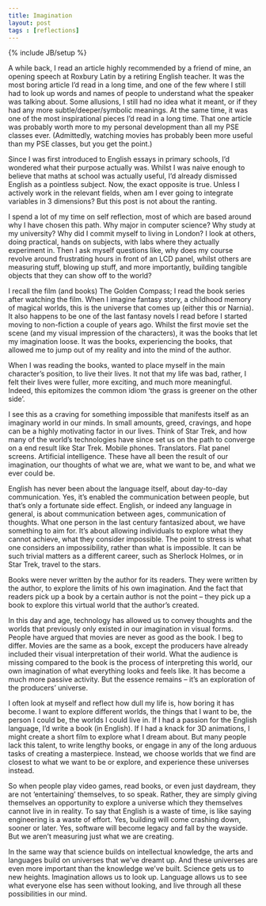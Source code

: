 ```yaml
---
title: Imagination
layout: post
tags : [reflections]
---
```

{% include JB/setup %}

A while back, I read an article highly recommended by a friend of mine, an opening speech at Roxbury Latin by a retiring English teacher. It was the most boring article I’d read in a long time, and one of the few where I still had to look up words and names of people to understand what the speaker was talking about. Some allusions, I still had no idea what it meant, or if they had any more subtle/deeper/symbolic meanings. At the same time, it was one of the most inspirational pieces I’d read in a long time. That one article was probably worth more to my personal development than all my PSE classes ever. (Admittedly, watching movies has probably been more useful than my PSE classes, but you get the point.)

<!--more-->

Since I was first introduced to English essays in primary schools, I’d wondered what their purpose actually was. Whilst I was naive enough to believe that maths at school was actually useful, I’d already dismissed English as a pointless subject. Now, the exact opposite is true. Unless I actively work in the relevant fields, when am I ever going to integrate variables in 3 dimensions? But this post is not about the ranting.

I spend a lot of my time on self reflection, most of which are based around why I have chosen this path. Why major in computer science? Why study at my university? Why did I commit myself to living in London? I look at others, doing practical, hands on subjects, with labs where they actually experiment in. Then I ask myself questions like, why does my course revolve around frustrating hours in front of an LCD panel, whilst others are measuring stuff, blowing up stuff, and more importantly, building tangible objects that they can show off to the world?

I recall the film (and books) The Golden Compass; I read the book series after watching the film. When I imagine fantasy story, a childhood memory of magical worlds, this is the universe that comes up (either this or Narnia). It also happens to be one of the last fantasy novels I read before I started moving to non-fiction a couple of years ago. Whilst the first movie set the scene (and my visual impression of the characters), it was the books that let my imagination loose. It was the books, experiencing the books, that allowed me to jump out of my reality and into the mind of the author.

When I was reading the books, wanted to place myself in the main character’s position, to live their lives. It not that my life was bad, rather, I felt their lives were fuller, more exciting, and much more meaningful. Indeed, this epitomizes the common idiom ‘the grass is greener on the other side’.

I see this as a craving for something impossible that manifests itself as an imaginary world in our minds. In small amounts, greed, cravings, and hope can be a highly motivating factor in our lives. Think of Star Trek, and how many of the world’s technologies have since set us on the path to converge on a end result like Star Trek. Mobile phones. Translators. Flat panel screens. Artificial intelligence. These have all been the result of our imagination, our thoughts of what we are, what we want to be, and what we ever could be.

English has never been about the language itself, about day-to-day communication. Yes, it’s enabled the communication between people, but that’s only a fortunate side effect. English, or indeed any language in general, is about communication between ages, communication of thoughts. What one person in the last century fantasized about, we have something to aim for. It’s about allowing individuals to explore what they cannot achieve, what they consider impossible. The point to stress is what one considers an impossibility, rather than what is impossible. It can be such trivial matters as a different career, such as Sherlock Holmes, or in Star Trek, travel to the stars.

Books were never written by the author for its readers. They were written by the author, to explore the limits of his own imagination. And the fact that readers pick up a book by a certain author is not the point – they pick up a book to explore this virtual world that the author’s created.

In this day and age, technology has allowed us to convey thoughts and the worlds that previously only existed in our imagination in visual forms. People have argued that movies are never as good as the book. I beg to differ. Movies are the same as a book, except the producers have already included their visual interpretation of their world. What the audience is missing compared to the book is the process of interpreting this world, our own imagination of what everything looks and feels like. It has become a much more passive activity. But the essence remains – it’s an exploration of the producers’ universe.

I often look at myself and reflect how dull my life is, how boring it has become. I want to explore different worlds, the things that I want to be, the person I could be, the worlds I could live in. If I had a passion for the English language, I’d write a book (in English). If I had a knack for 3D animations, I might create a short film to explore what I dream about. But many people lack this talent, to write lengthy books, or engage in any of the long arduous tasks of creating a masterpiece. Instead, we choose worlds that we find are closest to what we want to be or explore, and experience these universes instead.

So when people play video games, read books, or even just daydream, they are not ‘entertaining’ themselves, to so speak. Rather, they are simply giving themselves an opportunity to explore a universe which they themselves cannot live in in reality. To say that English is a waste of time, is like saying engineering is a waste of effort. Yes, building will come crashing down, sooner or later. Yes, software will become legacy and fall by the wayside. But we aren’t measuring just what we are creating.

In the same way that science builds on intellectual knowledge, the arts and languages build on universes that we’ve dreamt up. And these universes are even more important than the knowledge we’ve built. Science gets us to new heights. Imagination allows us to look up. Language allows us to see what everyone else has seen without looking, and live through all these possibilities in our mind.